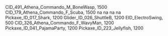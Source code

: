 CID_491_Athena_Commando_M_BoneWasp, 1500
CID_179_Athena_Commando_F_Scuba, 1500
na
na
na
na
Pickaxe_ID_017_Shark, 1200
Glider_ID_026_ShuttleB, 1200
EID_ElectroSwing, 500
CID_326_Athena_Commando_F_WavyMan, 1200
Pickaxe_ID_041_PajamaParty, 1200
Pickaxe_ID_223_Jellyfish, 1200
